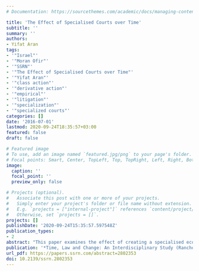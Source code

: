 ```yaml
---
# Documentation: https://sourcethemes.com/academic/docs/managing-content/

title: 'The Effect of Specialised Courts over Time'
subtitle: ''
summary: ''
authors:
- Yifat Aran
tags:
- '"Israel"'
- '"Moran Ofir"'
- '"SSRN"'
- '"The Effect of Specialised Courts over Time"'
- '"Yifat Aran"'
- '"class action"'
- '"derivative action"'
- '"empirical"'
- '"litigation"'
- '"specialization"'
- '"specialized courts"'
categories: []
date: '2016-07-01'
lastmod: 2020-09-24T18:35:57+03:00
featured: false
draft: false

# Featured image
# To use, add an image named `featured.jpg/png` to your page's folder.
# Focal points: Smart, Center, TopLeft, Top, TopRight, Left, Right, BottomLeft, Bottom, BottomRight.
image:
  caption: ''
  focal_point: ''
  preview_only: false

# Projects (optional).
#   Associate this post with one or more of your projects.
#   Simply enter your project's folder or file name without extension.
#   E.g. `projects = ["internal-project"]` references `content/project/deep-learning/index.md`.
#   Otherwise, set `projects = []`.
projects: []
publishDate: '2020-09-24T15:35:57.597548Z'
publication_types:
- 2
abstract: "This paper examines the effect of creating a specialised economic court on subsequent litigation rates, forum selection, and court performance. To do so, we utilized a quasi-experimental research design and compared court decisions under two time frames: before and after the reform, and two judicial frameworks: the specialised court vs. generalist courts. Using unique data from Israel, where an Economic Division within the Tel Aviv District Court was established in the last decade, we find evidence that specialisation fosters a fast development of a coherent and consistent body of law. This effect is driven by fast adjudication and by judges' relying on each other’s past decisions to jointly develop the case law. Importantly, although increased efficiency was not exclusively related to specialisation, further analysis suggests that the specialised division is more capable of managing a particularly time-consuming docket. Lastly, although the reform did not lead to the initiation of a greater number of lawsuits, it did cause a major shift in forum selection. We conclude that specialisation may be especially productive in developing markets like Israel, where the use of private lawsuits to promote investor protection is relatively new and growing rapidly."
publication: '*Time, Law and Change: An Interdisciplinary Study (Ranchordas S. and Roznai Y. eds.), Oxford, Hart Publishing*'
url_pdf: https://papers.ssrn.com/abstract=2802353
doi: 10.2139/ssrn.2802353
---
```

